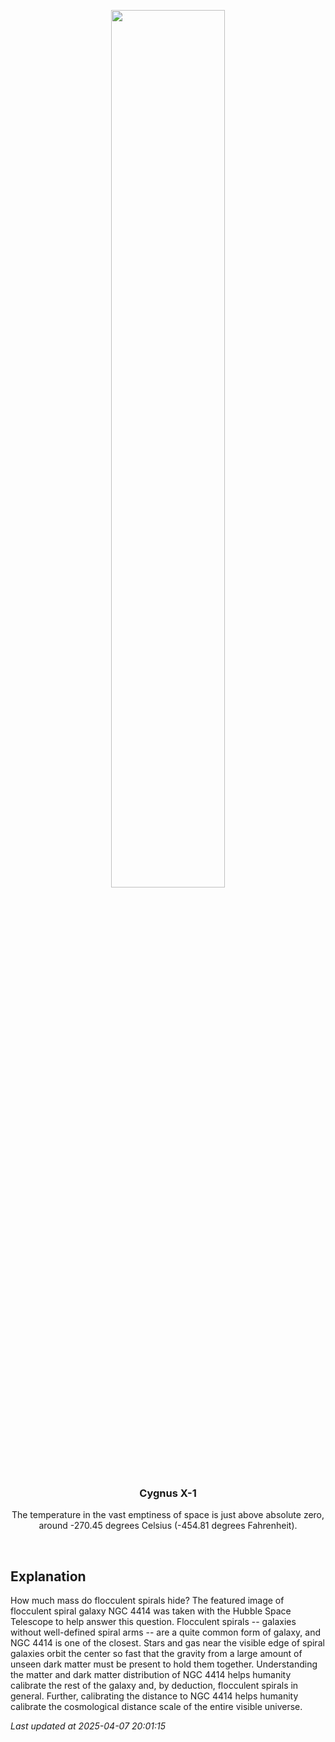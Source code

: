 <p align='center'>
    <img src='https://apod.nasa.gov/apod/image/2504/Ngc4414B_Hubble_960.jpg' width='60%' />
    <h3 align="center">Cygnus X-1</h3>
    <p align="center">The temperature in the vast emptiness of space is just above absolute zero, around -270.45 degrees Celsius (-454.81 degrees Fahrenheit).</p>
</p>
<br/>

Explanation
--
How much mass do flocculent spirals hide?  The featured image of flocculent spiral galaxy NGC 4414 was taken with the Hubble Space Telescope to help answer this question. Flocculent spirals -- galaxies without well-defined spiral arms -- are a quite common form of galaxy, and NGC 4414 is one of the closest.  Stars and gas near the visible edge of spiral galaxies orbit the center so fast that the gravity from a large amount of unseen dark matter must be present to hold them together.  Understanding the matter and dark matter distribution of NGC 4414 helps humanity calibrate the rest of the galaxy and, by deduction, flocculent spirals in general.  Further, calibrating the distance to NGC 4414 helps  humanity calibrate the cosmological distance scale of the entire  visible universe.


*Last updated at 2025-04-07 20:01:15*
